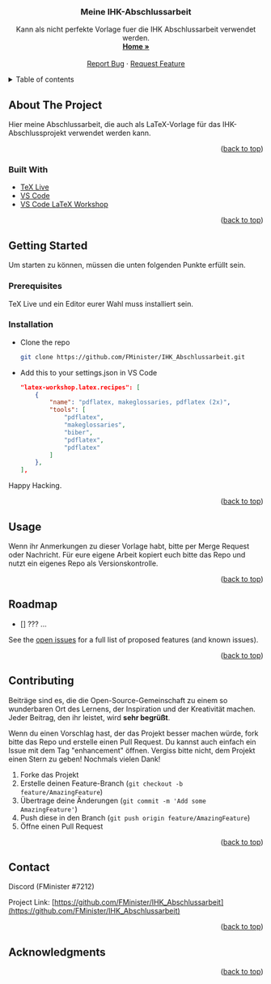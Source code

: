 <!-- PROJECT LOGO -->
<br />
<div align="center">
<h3 align="center">Meine IHK-Abschlussarbeit</h3>

  <p align="center">
    Kann als nicht perfekte Vorlage fuer die IHK Abschlussarbeit verwendet werden.
    <br />
    <a href="https://github.com/FMinister/IHK_Abschlussarbeit"><strong>Home »</strong></a>
    <br />
    <br />
    <a href="https://github.com/FMinister/IHK_Abschlussarbeit/issues">Report Bug</a>
    ·
    <a href="https://github.com/FMinister/IHK_Abschlussarbeit/issues">Request Feature</a>
  </p>
</div>

<!-- TABLE OF CONTENTS -->
<details>
  <summary>Table of contents</summary>
  <ol>
    <li>
      <a href="#about-the-project">About The Project</a>
      <ul>
        <li><a href="#built-with">Built With</a></li>
      </ul>
    </li>
    <li>
      <a href="#getting-started">Getting Started</a>
      <ul>
        <li><a href="#prerequisites">Prerequisites</a></li>
        <li><a href="#installation">Installation</a></li>
      </ul>
    </li>
    <li><a href="#usage">Usage</a></li>
    <li><a href="#contributing">Contributing</a></li>
    <li><a href="#license">License</a></li>
    <li><a href="#contact">Contact</a></li>
    <li><a href="#acknowledgments">Acknowledgments</a></li>
  </ol>
</details>

<!-- ABOUT THE PROJECT -->

## About The Project

Hier meine Abschlussarbeit, die auch als LaTeX-Vorlage für das IHK-Abschlussprojekt verwendet werden kann.

<p align="right">(<a href="#top">back to top</a>)</p>

### Built With

-   [TeX Live](https://www.tug.org/texlive/)
-   [VS Code](https://code.visualstudio.com/)
-   [VS Code LaTeX Workshop](https://marketplace.visualstudio.com/items?itemName=James-Yu.latex-workshop)

<p align="right">(<a href="#top">back to top</a>)</p>

<!-- GETTING STARTED -->

## Getting Started

Um starten zu können, müssen die unten folgenden Punkte erfüllt sein.

### Prerequisites

TeX Live und ein Editor eurer Wahl muss installiert sein.

### Installation

-   Clone the repo
    ```sh
    git clone https://github.com/FMinister/IHK_Abschlussarbeit.git
    ```

-   Add this to your settings.json in VS Code
    ```json
    "latex-workshop.latex.recipes": [
        {
            "name": "pdflatex, makeglossaries, pdflatex (2x)",
            "tools": [
                "pdflatex",
                "makeglossaries",
                "biber",
                "pdflatex",
                "pdflatex"
            ]
        },
    ],
    ```

Happy Hacking.

<p align="right">(<a href="#top">back to top</a>)</p>

<!-- USAGE EXAMPLES -->

## Usage

Wenn ihr Anmerkungen zu dieser Vorlage habt, bitte per Merge Request oder Nachricht. Für eure eigene Arbeit kopiert euch bitte das Repo und nutzt ein eigenes Repo als Versionskontrolle.

<p align="right">(<a href="#top">back to top</a>)</p>

<!-- ROADMAP -->

## Roadmap

-   [] ??? ...

See the [open issues](https://github.com/FMinister/LaTeX_Vorlage_IHK_Abschlussarbeit/issues) for a full list of proposed features (and known issues).

<p align="right">(<a href="#top">back to top</a>)</p>

<!-- CONTRIBUTING -->

## Contributing

Beiträge sind es, die die Open-Source-Gemeinschaft zu einem so wunderbaren Ort des Lernens, der Inspiration und der Kreativität machen. Jeder Beitrag, den ihr leistet, wird **sehr begrüßt**.

Wenn du einen Vorschlag hast, der das Projekt besser machen würde, fork bitte das Repo und erstelle einen Pull Request. Du kannst auch einfach ein Issue mit dem Tag "enhancement" öffnen.
Vergiss bitte nicht, dem Projekt einen Stern zu geben! Nochmals vielen Dank!

1. Forke das Projekt
2. Erstelle deinen Feature-Branch (`git checkout -b feature/AmazingFeature`)
3. Übertrage deine Änderungen (`git commit -m 'Add some AmazingFeature'`)
4. Push diese in den Branch (`git push origin feature/AmazingFeature`)
5. Öffne einen Pull Request

<p align="right">(<a href="#top">back to top</a>)</p>

<!-- CONTACT -->

## Contact

Discord (FMinister #7212)

Project Link: [https://github.com/FMinister/IHK_Abschlussarbeit](https://github.com/FMinister/IHK_Abschlussarbeit)

<p align="right">(<a href="#top">back to top</a>)</p>

<!-- ACKNOWLEDGMENTS -->

## Acknowledgments

<!-- -   []() -->

<p align="right">(<a href="#top">back to top</a>)</p>

<!-- MARKDOWN LINKS & IMAGES -->
<!-- https://www.markdownguide.org/basic-syntax/#reference-style-links -->
